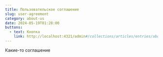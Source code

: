 ```yaml
---
title: Пользовательское соглашение
slug: user-agreement
category: about-us
date: 2024-05-19T01:28:00
buttons:
  - text: Кнопка
    link: http://localhost:4321/admin#/collections/articles/entries/about-us-about-us
---
```

Какие-то соглашение

